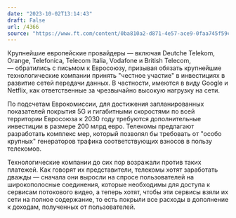 ```yaml
---
date: "2023-10-02T13:14:43"
draft: False
url: /4366
source: "https://www.ft.com/content/0ba810a2-d871-4e57-ace9-0faa745f59c6"
---
```


Крупнейшие европейские провайдеры — включая Deutche Telekom, Orange, Telefonica, Telecom Italia, Vodafone и British Telecom, — обратились с письмом к Евросоюзу, призывая обязать крупнейшие технологические компании принять "честное участие" в инвестициях в развитие сетей передачи данных. В частности, имеются в виду Google и Netflix, как ответственные за чрезвычайно высокую нагрузку на сети.

По подсчетам Еврокомиссии, для достижения запланированных показателей покрытия 5G и гигабитными скоростями по всей территории Евросоюза к 2030 году требуются дополнительные инвестиции в размере 200 млрд евро. Телекомы предлагают разработать комплекс мер, который позволял бы требовать от "особо крупных" генераторов трафика соответствующих взносов в пользу телекомов.

Технологические компании до сих пор возражали против таких платежей. Как говорят их представители, телекомы хотят заработать дважды — сначала они выросли на спросе пользователей на широкополосные соединения, которые необходимы для доступа к сервисам потокового видео, а теперь хотят, чтобы эти сервисы взяли их сети на полное содержание, то есть покрыли все расходы в дополнение к доходам, полученных от пользователей.
